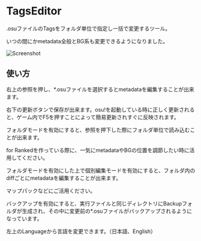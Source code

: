 # TagsEditor
.osuファイルのTagsをフォルダ単位で指定し一括で変更するツール。

いつの間にかmetadata全般とBG系も変更できるようになりました。

![Screenshot](http://sharex.underuri.dev/u/TagsEditor_wylEv9pADJ.png)

## 使い方
右上の参照を押し、*.osuファイルを選択するとmetadataを編集することが出来ます。

右下の更新ボタンで保存が出来ます。osu!を起動している時に正しく更新されると、ゲーム内でF5を押すことによって簡易更新されすぐに反映されます。

フォルダモードを有効にすると、参照を押下した際にフォルダ単位で読み込むことが出来ます。

for Rankedを作っている際に、一気にmetadataやBGの位置を調節したい時に活用してください。

フォルダモードを有効にした上で個別編集モードを有効にすると、フォルダ内のdiffごとにmetadataを編集することが出来ます。

マップパックなどにご活用ください。

バックアップを有効にすると、実行ファイルと同じディレクトリにBackupフォルダが生成され、その中に変更前の*.osuファイルがバックアップされるようになっています。

左上のLanguageから言語を変更できます。（日本語、English）
